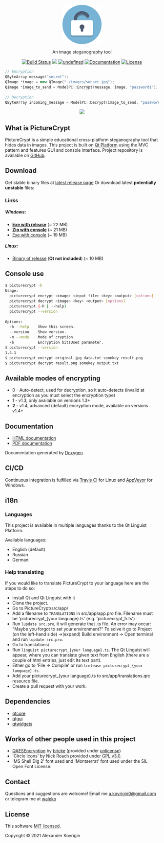 <p align="center">
  <a href="https://alexkovrigin.me/PictureCrypt">
    <img alt="PictureCrypt" src="./src/app/icons/unlocked.png">
  </a>
</p>

<p align="center">
  An image steganography tool
</p>
<p align="center">
  <a href="https://travis-ci.com/github/waleko/PictureCrypt"><img alt="Build Status" src="https://travis-ci.com/waleko/PictureCrypt.svg?branch=master"></a>
  <a href="https://ci.appveyor.com/project/waleko/picturecrypt/branch/master"><img src="https://ci.appveyor.com/api/projects/status/qc0syxtjax4wnud7/branch/master?svg=true"/></a>
  <a href="https://ci.appveyor.com/project/waleko/picturecrypt/branch/master/tests"><img alt="undefined" src="https://img.shields.io/appveyor/tests/waleko/PictureCrypt/master.svg?style=flat"></a>
  <!--<a class="badge-align" href="https://www.codacy.com/app/waleko/PictureCrypt?utm_source=github.com&amp;utm_medium=referral&amp;utm_content=waleko/PictureCrypt&amp;utm_campaign=Badge_Grade"><img src="https://api.codacy.com/project/badge/Grade/c9106eb67e164d7d87de6d92448a3355"/></a>-->
  <!--<img alt="Chocolatey Version" src="https://img.shields.io/chocolatey/v/picturecrypt">-->
  <a href="https://waleko.github.io/PictureCrypt/docs"><img alt="Documentation" src="https://img.shields.io/badge/docs-available-brightgreen.svg"></a>
  <a href="https://github.com/waleko/PictureCrypt/blob/master/LICENSE"><img alt="License" src="https://img.shields.io/github/license/waleko/PictureCrypt.svg?style=flat"></a>
  <!--<a href="https://gitter.im/PictureCrypt/community"><img src="https://badges.gitter.im/waleko/PictureCrypt.png"/></a>-->
</p>


```cpp
// Encryption
QByteArray message("secret");
QImage *image = new QImage("./images/sunset.jpg");
QImage *image_to_send = ModelPC::Encrypt(message, image, "password1");

// Decryption
QByteArray incoming_message = ModelPC::Decrypt(image_to_send, "password1"); // "secret"
```

<p align="center">
  <img src="https://waleko.github.io/data/picturecrypt-screenshot.jpg"/>
</p>

## What is PictureCrypt
PictureCrypt is a simple educational cross-platform steganography tool that hides data in images.
This project is built on [Qt Platform](https://qt.io) using the MVC pattern and features GUI and console interface.
Project repository is available on [GitHub](https://github.com/waleko/PictureCrypt).

## Download
Get stable binary files at [latest release page](https://github.com/waleko/PictureCrypt/releases/latest)
Or download latest **potentially unstable** files:

### Links
##### Windows:
* [**Exe with release**](https://ci.appveyor.com/api/projects/waleko/picturecrypt/artifacts/src/PictureCrypt-setup.exe) (~ 22 MB)
* [**Zip with console**](https://ci.appveyor.com/api/projects/waleko/picturecrypt/artifacts/src/deploy/console.zip) (~ 21 MB)
* [Exe with console](https://ci.appveyor.com/api/projects/waleko/picturecrypt/artifacts/src/PictureCrypt-console-setup.exe) (~ 19 MB)

##### Linux:
* [Binary of release](https://github.com/waleko/PictureCrypt/raw/gh-pages/src/app/build/Release/PictureCrypt) (**Qt not included**) (~ 10 MB)


## Console use
```bash
$ picturecrypt -h
Usage:
  picturecrypt encrypt <image> <input file> <key> <output> [options]
  picturecrypt decrypt <image> <key> <output> [options]
  picturecrypt (-h | --help)
  picturecrypt --version

Options:
  -h --help    Show this screen.
  --version    Show version.
  -m --mode    Mode of cryption.
  -b           Encryption bitsUsed parameter.
$ picturecrypt --version
1.4.1
$ picturecrypt encrypt original.jpg data.txt somekey result.png
$ picturecrypt decrypt result.png somekey output.txt
```

## Available modes of encrypting
* 0 - Auto-detect, used for decryption, so it auto-detects (invalid at encryption as you must select the encryption type)
* 1 - v1.3, only available on versions 1.3+
* **2** - v1.4, advanced (default) encryption mode, available on versions v1.4+

## Documentation
* [HTML documentation](docs)
* [PDF documentation](https://github.com/waleko/PictureCrypt/raw/gh-pages/PictureCrypt-docs.pdf)

Documentation generated by [Doxygen](http://doxygen.nl)

## CI/CD
Continuous integration is fulfilled via [Travis CI](https://travis-ci.com/waleko/PictureCrypt) for Linux and [AppVeyor](https://ci.appveyor.com/project/waleko/picturecrypt) for Windows.

## i18n
### Languages
This project is available in multiple languages thanks to the Qt Linguist Platform.

Available languages:

- English (default)
- Russian
- German

### Help translating
If you would like to translate PictureCrypt to your language here are the steps to do so:

* Install Qt and Qt Linguist with it
* Clone the project.
* Go to PictureCrypt/src/app/
* Add a filename to `TRANSLATIONS` in src/app/app.pro file. Filename must be 'picturecrypt_{your language}.ts' (e.g. 'picturecrypt_fr.ts')
* Run `lupdate src.pro`, it will generate that .ts file. An error may occur: "Maybe you forgot to set your environment?" To solve it go to Project (on the left-hand side) ->(expand) Build environment -> Open terminal and run `lupdate src.pro`.
* Go to translations/
* Run `linguist picturecrypt_{your language}.ts`. The Qt Linguist will appear, where you can translate given text from English (there are a couple of html entries, just edit its text part).
* Either go to 'File -> Compile' or run `lrelease picturecrypt_{your language}.ts`.
* Add your picturecrypt_{your language}.ts to src/app/translations.qrc resource file.
* Create a pull request with your work.

## Dependencies
* [qtcore](https://doc.qt.io/qt-5.11/qtcore-index.html)
* [qtgui](http://doc.qt.io/archives/qt-4.8/qtgui-module.html)
* [qtwidgets](https://doc.qt.io/qt-5.11/qtwidgets-index.html)

## Works of other people used in this project
 * [QAESEncryption](https://github.com/bricke/Qt-AES) by [bricke](https://github.com/bricke/) (provided under [unlicense](https://unlicense.org/))
 * 'Circle Icons' by Nick Roach provided under [GPL v3.0](https://www.gnu.org/licenses/gpl-3.0.html).
 * 'MS Shell Dlg 2' font used and 'Montserrat' font used under the SIL Open Font License.

## Contact
Questions and suggestions are welcome!
Email me a.kovrigin0@gmail.com or telegram me at [waleko](https://t.me/waleko)

## License
This software [MIT licensed](./LICENSE).

Copyright © 2021 Alexander Kovrigin
